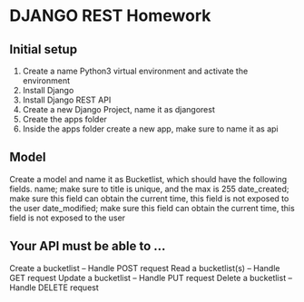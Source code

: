 # DJANGO REST Homework

## Initial setup
1. Create a name Python3 virtual environment and activate the environment
2. Install Django
3. Install Django REST API
4. Create a new Django Project, name it as djangorest
5. Create the apps folder
6. Inside the apps folder create a new app, make sure to name it as api

## Model
Create a model and name it as Bucketlist, which should have the following fields.
  name; make sure to title is unique, and the max is 255
  date_created; make sure this field can obtain the current time, this field is not exposed to the user
  date_modified; make sure this field can obtain the current time, this field is not exposed to the user
  
  
## Your API must be able to ...
 
Create a bucketlist – Handle POST request
Read a bucketlist(s) – Handle GET request
Update a bucketlist – Handle PUT request
Delete a bucketlist – Handle DELETE request
